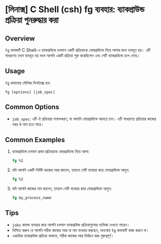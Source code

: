 # [লিনাক্স] C Shell (csh) fg ব্যবহার: ব্যাকগ্রাউন্ড প্রক্রিয়া পুনরুদ্ধার করা

## Overview
`fg` কমান্ডটি C Shell-এ ব্যাকগ্রাউন্ডে চলমান একটি প্রক্রিয়াকে ফোরগ্রাউন্ডে নিয়ে আসার জন্য ব্যবহৃত হয়। এটি সাধারণত তখন ব্যবহৃত হয় যখন আপনি একটি প্রক্রিয়া শুরু করেছিলেন এবং সেটি ব্যাকগ্রাউন্ডে চলে গেছে।

## Usage
`fg` কমান্ডের মৌলিক সিনট্যাক্স হল:

```
fg [options] [job_spec]
```

## Common Options
- `job_spec`: এটি ঐ প্রক্রিয়ার শনাক্তকরণ, যা আপনি ফোরগ্রাউন্ডে আনতে চান। এটি সাধারণত প্রক্রিয়ার কাজের নম্বর বা নাম হতে পারে।

## Common Examples
1. ব্যাকগ্রাউন্ডে চলমান প্রথম প্রক্রিয়াকে ফোরগ্রাউন্ডে নিয়ে আসা:
   ```csh
   fg %1
   ```

2. যদি আপনি একটি নির্দিষ্ট কাজের নম্বর জানেন, তাহলে সেটি ব্যবহার করে ফোরগ্রাউন্ডে আনুন:
   ```csh
   fg %2
   ```

3. যদি আপনি কাজের নাম জানেন, তাহলে সেটি ব্যবহার করে ফোরগ্রাউন্ডে আনুন:
   ```csh
   fg my_process_name
   ```

## Tips
- `jobs` কমান্ড ব্যবহার করে আপনি চলমান ব্যাকগ্রাউন্ড প্রক্রিয়াগুলোর তালিকা দেখতে পারেন।
- নিশ্চিত করুন যে আপনি সঠিক কাজের নম্বর বা নাম ব্যবহার করছেন, অন্যথায় `fg` কমান্ডটি কাজ করবে না।
- একাধিক ব্যাকগ্রাউন্ড প্রক্রিয়া থাকলে, সঠিক কাজের নম্বর নির্বাচন করা গুরুত্বপূর্ণ।